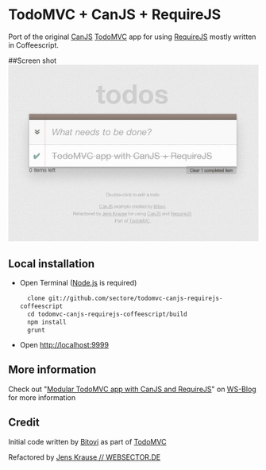 # TodoMVC + CanJS + RequireJS

Port of the original [CanJS](http://canjs.us/) [TodoMVC](http://todomvc.com) app for using [RequireJS](http://http://requirejs.org/) mostly written in Coffeescript.

##Screen shot
![screen shot of the app](https://github.com/sectore/todomvc-canjs-requirejs-coffeescript/raw/master/screenshot.png)

## Local installation

- Open Terminal ([Node.js](http://nodejs.org/) is required)

		clone git://github.com/sectore/todomvc-canjs-requirejs-coffeescript
		cd todomvc-canjs-requirejs-coffeescript/build
		npm install
		grunt

- Open [http://localhost:9999](http://localhost:9999/)

## More information

Check out "[Modular TodoMVC app with CanJS and RequireJS](http://www.websector.de/blog/)" on [WS-Blog](http://www.websector.de/blog/) for more information 


## Credit

Initial code written by <a href="http://bitovi.com/">Bitovi</a> as part of <a href="http://todomvc.com">TodoMVC</a>

Refactored by [Jens Krause // WEBSECTOR.DE](http://www.websector.de)
